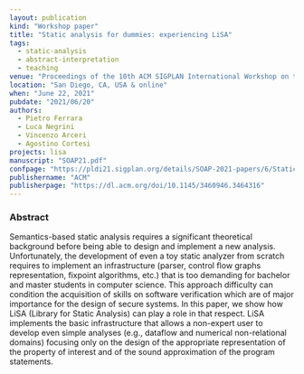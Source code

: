 ```yaml
---
layout: publication
kind: "Workshop paper"
title: "Static analysis for dummies: experiencing LiSA"
tags:
  - static-analysis
  - abstract-interpretation
  - teaching
venue: "Proceedings of the 10th ACM SIGPLAN International Workshop on the State Of the Art in Program Analysis (SOAP 2021)"
location: "San Diego, CA, USA & online"
when: "June 22, 2021"
pubdate: "2021/06/20"
authors:
  - Pietro Ferrara
  - Luca Negrini
  - Vincenzo Arceri
  - Agostino Cortesi
projects: lisa
manuscript: "SOAP21.pdf"
confpage: "https://pldi21.sigplan.org/details/SOAP-2021-papers/6/Static-Analysis-for-Dummies-Experiencing-LiSA"
publishername: "ACM"
publisherpage: "https://dl.acm.org/doi/10.1145/3460946.3464316"
---
```


### Abstract

Semantics-based static analysis requires a significant theoretical background before being able to design and implement a new analysis. Unfortunately, the development of even a toy static analyzer from scratch requires to implement an infrastructure (parser, control flow graphs representation, fixpoint algorithms, etc.) that is too demanding for bachelor and master students in computer science. This approach difficulty can condition the acquisition of skills on software verification which are of major importance for the design of secure systems. In this paper, we show how LiSA (Library for Static Analysis) can play a role in that respect. LiSA implements the basic infrastructure that allows a non-expert user to develop even simple analyses (e.g., dataflow and numerical non-relational domains) focusing only on the design of the appropriate representation of the property of interest and of the sound approximation of the program statements.
